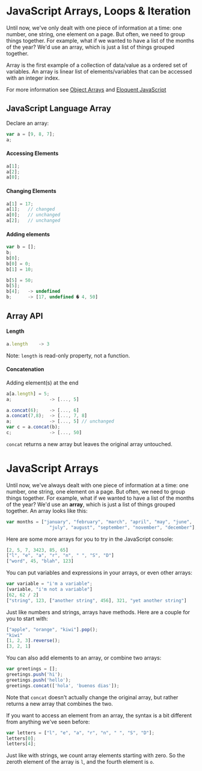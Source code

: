 # JavaScript Arrays, Loops & Iteration





Until now, we've only dealt with one piece of information at a time: one number, one string, one element on a page. But often, we need to group things together. For example, what if we wanted to have a list of the months of the year? We'd use an array, which is just a list of things grouped together.


Array is the first example of a collection of data/value as a ordered set of variables.
An array is linear list of elements/variables that can be accessed with an integer index.

For more information see <a href="http://www.w3schools.com/jsref/jsref_obj_array.asp" target="_blank">Object Arrays</a> and <a href="http://eloquentjavascript.net/04_data.html" target="_blank">Eloquent JavaScript</a>

## JavaScript Language Array

Declare an array:

```javascript
var a = [9, 8, 7];
a;
```

#### Accessing Elements

```javascript
a[1];
a[2];
a[0];
```

#### Changing Elements

```javascript
a[1] = 17;
a[1];	// changed
a[0];	// unchanged
a[2];	// unchanged
```

#### Adding elements

```javascript
var b = [];
b;
b[0];
b[0] = 0;
b[1] = 10;

b[5] = 50;
b[5];
b[4];	-> undefined
b;    	-> [17, undefined � 4, 50]
```

## Array API

#### Length

```javascript
a.length	-> 3
```

Note: `length` is read-only property, not a function.

#### Concatenation

Adding element(s) at the end
```javascript
a[a.length] = 5;
a;              -> [..., 5]
```

```javascript
a.concat(6);    -> [..., 6]
a.concat(7,8);  -> [..., 7, 8]
a;              -> [..., 5] // unchanged
var c = a.concat(b);
c;              -> [..., 50]
```

`concat` returns a new array but leaves the original array untouched.

# JavaScript Arrays

Until now, we've always dealt with one piece of information at a time: one number, one string, one element on a page. But often, we need to group things together. For example, what if we wanted to have a list of the months of the year? We'd use an <strong>array</strong>, which is just a list of things grouped together. An array looks like this:
```javascript
var months = ["january", "february", "march", "april", "may", "june",
				"july", "august", "september", "november", "december"];
```
Here are some more arrays for you to try in the JavaScript console:
```javascript
[2, 5, 7, 3423, 85, 65]
["l", "e", "a", "r", "n", " ", "S", "D"]
["word", 45, "blah", 123]
```
You can put variables and expressions in your arrays, or even other arrays:
```javascript
var variable = "i'm a variable";
[variable, "i'm not a variable"]
[62, 62 / 2]
["string", 123, ["another string", 456], 321, "yet another string"]
```
Just like numbers and strings, arrays have methods. Here are a couple for you to start with:
```javascript
["apple", "orange", "kiwi"].pop();
"kiwi"
[1, 2, 3].reverse();
[3, 2, 1]
```
You can also add elements to an array, or combine two arrays:
```javascript
var greetings = [];
greetings.push('hi');
greetings.push('hello');
greetings.concat(['hola', 'buenos dias']);
```
Note that `concat` doesn't actually change the original array, but rather returns a new array that combines the two.

If you want to access an element from an array, the syntax is a bit different from anything we've seen before:
```javascript
var letters = ["l", "e", "a", "r", "n", " ", "S", "D"];
letters[0];
letters[4];
```
Just like with strings, we count array elements starting with zero. So the zeroth element of the array is `l`, and the fourth element is `o`.
